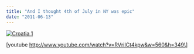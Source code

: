 ```yaml
---
title: "And I thought 4th of July in NY was epic"
date: "2011-06-13"
---
```


[![](http://nickfoden.files.wordpress.com/2011/06/croatia-1.jpg "Croatia 1")](http://nickfoden.files.wordpress.com/2011/06/croatia-1.jpg)

\[youtube http://www.youtube.com/watch?v=RVriICt4kpw&w=560&h=349\]
